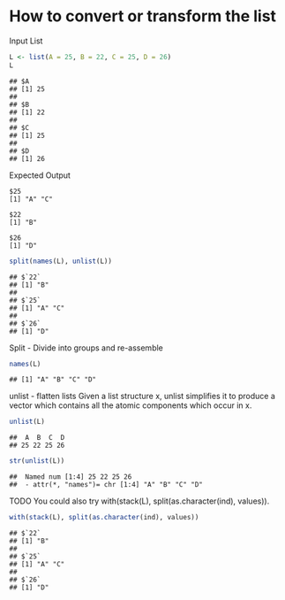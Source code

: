 How to convert or transform the list
========================================================

Input List 

```r
L <- list(A = 25, B = 22, C = 25, D = 26)
L
```

```
## $A
## [1] 25
## 
## $B
## [1] 22
## 
## $C
## [1] 25
## 
## $D
## [1] 26
```


Expected Output 

```
$25
[1] "A" "C"

$22
[1] "B"

$26
[1] "D"
```




```r
split(names(L), unlist(L))
```

```
## $`22`
## [1] "B"
## 
## $`25`
## [1] "A" "C"
## 
## $`26`
## [1] "D"
```



Split - Divide into groups and re-assemble



```r
names(L)
```

```
## [1] "A" "B" "C" "D"
```



unlist - flatten lists 
Given a list structure x, unlist simplifies it to produce a vector which contains all the atomic components which occur in x.


```r
unlist(L)
```

```
##  A  B  C  D 
## 25 22 25 26
```




```r
str(unlist(L))
```

```
##  Named num [1:4] 25 22 25 26
##  - attr(*, "names")= chr [1:4] "A" "B" "C" "D"
```



TODO
You could also try with(stack(L), split(as.character(ind), values)).

```r
with(stack(L), split(as.character(ind), values))
```

```
## $`22`
## [1] "B"
## 
## $`25`
## [1] "A" "C"
## 
## $`26`
## [1] "D"
```




